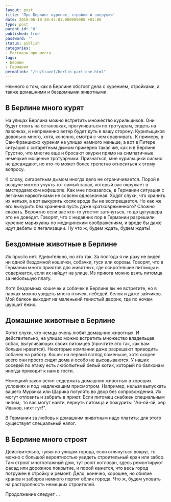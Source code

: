 ```yaml
---
layout: post
title: 'Про Берлин: курение, стройки и зверушки'
date: 2018-06-10 20:45:03.000000000 +01:00
type: post
parent_id: '0'
published: true
password: ''
status: publish
categories:
- Рассказы про места
tags:
- Берлин
- Германия
permalink: "/ru/travel/berlin-part-one.html"
---
```

Немного о том, как в Берлине обстоят дела с курением, стройками, а также домашними и бездомными животными.

## В Берлине много курят

На улицах Берлина можно встретить множество курильщиков. Они будут стоять на остановках, прогуливаться по тротуарам, сидеть на лавочках, и непременно ветер будет дуть в вашу сторону. Курильщиков довольно много, хотя, конечно, смотря с чем сравнивать. К примеру, в Сан-Франциско курения на улицах намного меньше, а вот в Питере ситуация с сигаретным дымом примерно такая же, как и в Берлине. Грустно, что многие еще и бросают окурки прямо на симпатичные немецкие мощеные тротуарчики. Признаться, мне курильщики сильно не досаждают, но кто-то может более трепетно относиться к этому вопросу.

К слову, сигаретным дымом иногда дело не ограничивается. Порой в воздухе можно учуять тот самый запах, который вас окружает в амстердамском кофешопе. Как мне показалось, в Германии ситуация с легкими наркотиками не совсем однозначная. Ходят слухи, что хранить их нельзя, а вот выкурить косяк вроде бы не воспрещается. Но как же его выкурить без хранения пусть даже кратковременного? Сложно сказать. Вероятно если вас кто-то угостит затянуться, то до цугундера это не доведет. Говорят, что с недавних пор в Германии разрешили курение марихуаны по медицинским соображениям, и вроде бы даже идут дебаты о легализации. Ну что ж, будем ждать, будем ждать!

## Бездомные животные в Берлине

Их просто нет. Удивительно, но это так. За полгода я ни разу не видел ни одной бездомной кошечки, собачки, гуся или коровы. Говорят, что в Германии много приютов для животных, где осиротевшие питомцы и содержатся, если их найдут на улице. Из приюта можно взять питомца за небольшую плату.

Хотя бездомных кошечек и собачек в Берлине вы не встретите, но в парках можно увидеть много птичек, лебедей, белок и даже зайчиков. Мой балкон выходит на маленький тенистый дворик, где по ночам шуршит ёжик.

## Домашние животные в Берлине

Хотят слухи, что немцы очень любят домашних животных. И действительно, на улицах можно встретить множество владельцев собак, выгуливающих своих питомцев (прочтите это так, как вам больше нравится). Некоторые компании даже разрешают приводить собачек на работу. Кошек на первый взгляд поменьше, хотя скорее всего они просто сидят дома и особо не высовываются. У наших соседей по этажу есть любопытный белый котик, который по балконам иногда приходит к нам в гости.

Немецкий закон велит содержать домашних животных в хороших условиях и под&nbsp; надлежащим присмотром. Например, нельзя выпускать вашего Мурзика или Шарика погулять во двор без сопровождения. Их могут отловить и забрать в приют. Если питомец снабжен специальным чипом,&nbsp; то вас могут найти, вернуть питомца и пожурить: "Ай-яй-яй, хер Иванов, нихт гут!".

В Германии за любовь к домашним животным надо платить: для этого существует специальный налог.

## В Берлине много строят

Действительно, гуляя по улицам города, если оглянуться вокруг, то можно с большой вероятностью увидеть строительный кран или забор. Там строят многоэтажный дом, тут роют котлован, здесь ремонтируют фасад или дорожное покрытие, и порой кажется, что весь город погружен в стройку и ремонт. Дело, конечно, хорошее, но обилие кранов и заборов немного портят облик города. Что ж, будем уповать на расторопность немецких строителей.

Продолжение следует ...

&nbsp;

&nbsp;

